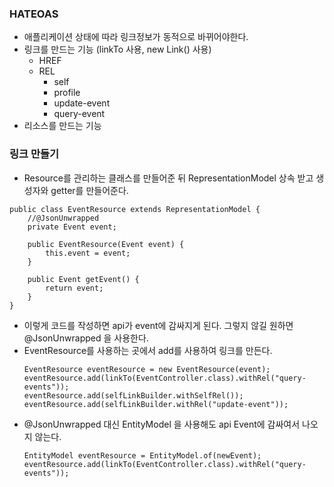 ### HATEOAS
- 애플리케이션 상태에 따라 링크정보가 동적으로 바뀌어야한다.
- 링크를 만드는 기능 (linkTo 사용, new Link() 사용)
    - HREF
    - REL
        - self
        - profile
        - update-event
        - query-event
- 리소스를 만드는 기능



### 링크 만들기
- Resource를 관리하는 클래스를 만들어준 뒤 RepresentationModel 상속 받고 생성자와 getter를 만들어준다.
```
public class EventResource extends RepresentationModel {
    //@JsonUnwrapped
    private Event event;

    public EventResource(Event event) {
        this.event = event;
    }

    public Event getEvent() {
        return event;
    }
}
```
- 이렇게 코드를 작성하면 api가 event에 감싸지게 된다. 그렇지 않길 원하면 @JsonUnwrapped 을 사용한다.
- EventResource를 사용하는 곳에서 add를 사용하여 링크를 만든다.
    ```
    EventResource eventResource = new EventResource(event);
    eventResource.add(linkTo(EventController.class).withRel("query-events"));
    eventResource.add(selfLinkBuilder.withSelfRel());
    eventResource.add(selfLinkBuilder.withRel("update-event"));
    ```
- @JsonUnwrapped 대신 EntityModel 을 사용해도 api Event에 감싸여서 나오지 않는다.
    ```
    EntityModel eventResource = EntityModel.of(newEvent);
    eventResource.add(linkTo(EventController.class).withRel("query-events"));
    ```